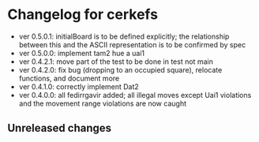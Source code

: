 # Changelog for cerkefs

* ver 0.5.0.1: initialBoard is to be defined explicitly; the relationship between this and the ASCII representation is to be confirmed by spec
* ver 0.5.0.0: implement tam2 hue a uai1
* ver 0.4.2.1: move part of the test to be done in test not main
* ver 0.4.2.0: fix bug (dropping to an occupied square), relocate functions, and document more
* ver 0.4.1.0: correctly implement Dat2
* ver 0.4.0.0: all fedirrgavir added; all illegal moves except Uai1 violations and the movement range violations are now caught

## Unreleased changes
